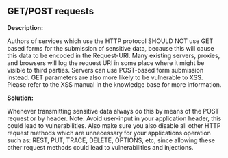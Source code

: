 
GET/POST requests
-------

**Description:**

Authors of services which use the HTTP protocol SHOULD NOT use GET based forms for the 
submission of sensitive data, because this will cause this data to be 
encoded in the Request-URI. Many existing servers, proxies, 
and browsers will log the request URI in some place where it might be 
visible to third parties. Servers can use POST-based form submission instead. 
GET parameters are also more likely to be vulnerable to XSS. Please refer to the 
XSS manual in the knowledge base for more information.


**Solution:**

Whenever transmitting sensitive data always do this by means of the POST request or by header.
Note: Avoid user-input in your application header, this could lead to vulnerabilities.
Also make sure you also disable all other HTTP request methods which are unnecessary for
your applications operation such as: REST, PUT, TRACE, DELETE, OPTIONS, etc, since
allowing these other request methods could lead to vulnerabilities and injections.


